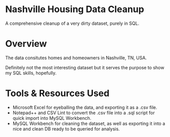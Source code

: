 # Nashville Housing Data Cleanup
 A comprehensive cleanup of a very dirty dataset, purely in SQL.

# Overview
The data consitutes homes and homeowners in Nashville, TN, USA.

Definitely not the most interesting dataset but it serves the purpose to show my SQL skills, hopefully.

# Tools & Resources Used
 - Microsoft Excel for eyeballing the data, and exporting it as a .csv file.
 - Notepad++ and CSV Lint to convert the .csv file into a .sql script for quick import into MySQL Workbench.
 - MySQL Workbench for cleaning the dataset, as well as exporting it into a nice and clean DB ready to be queried for analysis.
